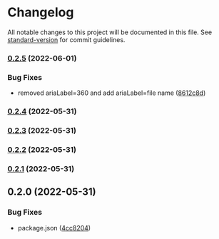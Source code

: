 # Changelog

All notable changes to this project will be documented in this file. See [standard-version](https://github.com/conventional-changelog/standard-version) for commit guidelines.

### [0.2.5](https://github.com/shinokada/svelte-teenyicons/compare/v0.2.4...v0.2.5) (2022-06-01)

### Bug Fixes

- removed ariaLabel=360 and add ariaLabel=file name ([8612c8d](https://github.com/shinokada/svelte-teenyicons/commit/8612c8dc0caded2e568604f8e7b743819ec2500b))

### [0.2.4](https://github.com/shinokada/svelte-teenyicons/compare/v0.2.3...v0.2.4) (2022-05-31)

### [0.2.3](https://github.com/shinokada/svelte-teenyicons/compare/v0.2.2...v0.2.3) (2022-05-31)

### [0.2.2](https://github.com/shinokada/svelte-teenyicons/compare/v0.2.1...v0.2.2) (2022-05-31)

### [0.2.1](https://github.com/shinokada/svelte-teenyicons/compare/v0.2.0...v0.2.1) (2022-05-31)

## 0.2.0 (2022-05-31)

### Bug Fixes

- package.json ([4cc8204](https://github.com/shinokada/svelte-teenyicons/commit/4cc8204723ada76333d02227e7ac420af4dde6c1))

